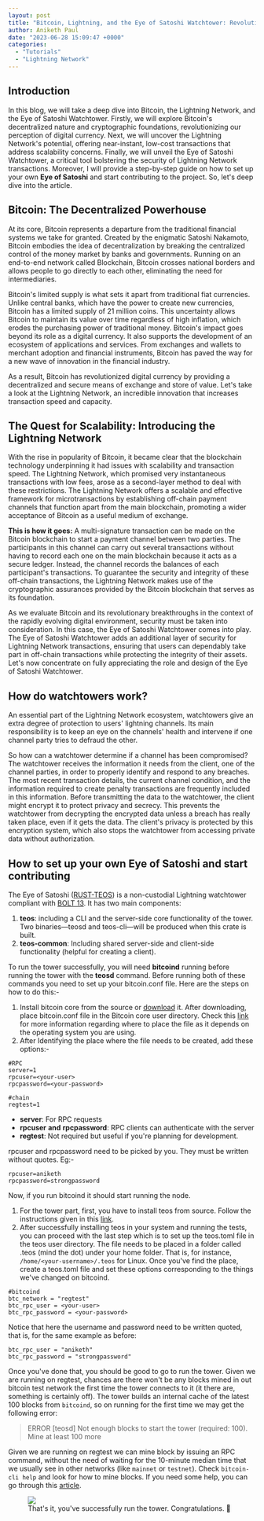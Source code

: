 ```yaml
---
layout: post
title: "Bitcoin, Lightning, and the Eye of Satoshi Watchtower: Revolutionizing Transactions and Security"
author: Aniketh Paul
date: "2023-06-28 15:09:47 +0000"
categories:
  - "Tutorials"
  - "Lightning Network"
---
```


## **Introduction**

In this blog, we will take a deep dive into Bitcoin, the Lightning Network, and the Eye of Satoshi Watchtower. Firstly, we will explore Bitcoin's decentralized nature and cryptographic foundations, revolutionizing our perception of digital currency. Next, we will uncover the Lightning Network's potential, offering near-instant, low-cost transactions that address scalability concerns. Finally, we will unveil the Eye of Satoshi Watchtower, a critical tool bolstering the security of Lightning Network transactions. Moreover, I will provide a step-by-step guide on how to set up your own **Eye of Satoshi** and start contributing to the project. So, let's deep dive into the article.

## **Bitcoin: The Decentralized Powerhouse**

At its core, Bitcoin represents a departure from the traditional financial systems we take for granted. Created by the enigmatic Satoshi Nakamoto, Bitcoin embodies the idea of ​​decentralization by breaking the centralized control of the money market by banks and governments. Running on an end-to-end network called Blockchain, Bitcoin crosses national borders and allows people to go directly to each other, eliminating the need for intermediaries.

Bitcoin's limited supply is what sets it apart from traditional fiat currencies. Unlike central banks, which have the power to create new currencies, Bitcoin has a limited supply of 21 million coins. This uncertainty allows Bitcoin to maintain its value over time regardless of high inflation, which erodes the purchasing power of traditional money. Bitcoin's impact goes beyond its role as a digital currency. It also supports the development of an ecosystem of applications and services. From exchanges and wallets to merchant adoption and financial instruments, Bitcoin has paved the way for a new wave of innovation in the financial industry.

As a result, Bitcoin has revolutionized digital currency by providing a decentralized and secure means of exchange and store of value. Let's take a look at the Lightning Network, an incredible innovation that increases transaction speed and capacity.

## **The Quest for Scalability: Introducing the Lightning Network**

With the rise in popularity of Bitcoin, it became clear that the blockchain technology underpinning it had issues with scalability and transaction speed. The Lightning Network, which promised very instantaneous transactions with low fees, arose as a second-layer method to deal with these restrictions. The Lightning Network offers a scalable and effective framework for microtransactions by establishing off-chain payment channels that function apart from the main blockchain, promoting a wider acceptance of Bitcoin as a useful medium of exchange.

**This is how it goes:** A multi-signature transaction can be made on the Bitcoin blockchain to start a payment channel between two parties. The participants in this channel can carry out several transactions without having to record each one on the main blockchain because it acts as a secure ledger. Instead, the channel records the balances of each participant's transactions. To guarantee the security and integrity of these off-chain transactions, the Lightning Network makes use of the cryptographic assurances provided by the Bitcoin blockchain that serves as its foundation.

As we evaluate Bitcoin and its revolutionary breakthroughs in the context of the rapidly evolving digital environment, security must be taken into consideration. In this case, the Eye of Satoshi Watchtower comes into play. The Eye of Satoshi Watchtower adds an additional layer of security for Lightning Network transactions, ensuring that users can dependably take part in off-chain transactions while protecting the integrity of their assets. Let's now concentrate on fully appreciating the role and design of the Eye of Satoshi Watchtower.

## **How do watchtowers work?**

An essential part of the Lightning Network ecosystem, watchtowers give an extra degree of protection to users' lightning channels. Its main responsibility is to keep an eye on the channels' health and intervene if one channel party tries to defraud the other.

So how can a watchtower determine if a channel has been compromised? The watchtower receives the information it needs from the client, one of the channel parties, in order to properly identify and respond to any breaches. The most recent transaction details, the current channel condition, and the information required to create penalty transactions are frequently included in this information. Before transmitting the data to the watchtower, the client might encrypt it to protect privacy and secrecy. This prevents the watchtower from decrypting the encrypted data unless a breach has really taken place, even if it gets the data. The client's privacy is protected by this encryption system, which also stops the watchtower from accessing private data without authorization.

## **How to set up your own Eye of Satoshi and start contributing**

The Eye of Satoshi ([RUST-TEOS](https://github.com/talaia-labs/rust-teos?ref=blog.summerofbitcoin.org)) is a non-custodial Lightning watchtower compliant with [BOLT 13](https://github.com/sr-gi/bolt13/blob/master/13-watchtowers.md?ref=blog.summerofbitcoin.org). It has two main components:

1. **teos**: including a CLI and the server-side core functionality of the tower. Two binaries—teosd and teos-cli—will be produced when this crate is built.
2. **teos-common**: Including shared server-side and client-side functionality (helpful for creating a client).

To run the tower successfully, you will need **bitcoind** running before running the tower with the **teosd** command. Before running both of these commands you need to set up your bitcoin.conf file. Here are the steps on how to do this:-

1. Install bitcoin core from the source or [download](https://bitcoin.org/en/download?ref=blog.summerofbitcoin.org) it. After downloading, place bitcoin.conf file in the Bitcoin core user directory. Check this [link](https://en.bitcoin.it/wiki/Data_directory?ref=blog.summerofbitcoin.org) for more information regarding where to place the file as it depends on the operating system you are using.
2. After Identifying the place where the file needs to be created, add these options:-

```
#RPC
server=1
rpcuser=<your-user>
rpcpassword=<your-password>

#chain
regtest=1

```

* **server**: For RPC requests
* **rpcuser** **and** **rpcpassword**: RPC clients can authenticate with the server
* **regtest**: Not required but useful if you're planning for development.

rpcuser and rpcpassword need to be picked by you. They must be written without quotes. Eg:-

```
rpcuser=aniketh
rpcpassword=strongpassword

```

Now, if you run bitcoind it should start running the node.

1. For the tower part, first, you have to install teos from source. Follow the instructions given in this [link](https://github.com/talaia-labs/rust-teos/blob/master/INSTALL.md?ref=blog.summerofbitcoin.org).
2. After successfully installing teos in your system and running the tests, you can proceed with the last step which is to set up the teos.toml file in the teos user directory. The file needs to be placed in a folder called .teos (mind the dot) under your home folder. That is, for instance, `/home/<your-username>/.teos` for Linux. Once you've find the place, create a teos.toml file and set these options corresponding to the things we've changed on bitcoind.

```
#bitcoind
btc_network = "regtest"
btc_rpc_user = <your-user>
btc_rpc_password = <your-password>

```

Notice that here the username and password need to be written quoted, that is, for the same example as before:

```
btc_rpc_user = "aniketh"
btc_rpc_password = "strongpassword"

```

Once you've done that, you should be good to go to run the tower. Given we are running on regtest, chances are there won't be any blocks mined in out bitcoin test network the first time the tower connects to it (it there are, something is certainly off). The tower builds an internal cache of the latest 100 blocks from `bitcoind`, so on running for the first time we may get the following error:

> ERROR [teosd] Not enough blocks to start the tower (required: 100). Mine at least 100 more

Given we are running on regtest we can mine block by issuing an RPC command, without the need of waiting for the 10-minute median time that we usually see in other networks (like `mainnet` or `testnet`). Check `bitcoin-cli help` and look for how to mine blocks. If you need some help, you can go through this [article](https://developer.bitcoin.org/examples/testing.html?ref=blog.summerofbitcoin.org).

<figure>
<img src="https://cdn.hashnode.com/res/hashnode/image/upload/v1685559673144/749f3c9b-ef51-410b-8f21-ef12059b6914.png?auto=compress,format&format=webp"/>
<figcaption>That's it, you've successfully run the tower. Congratulations. 🎉</figcaption>
</figure>
